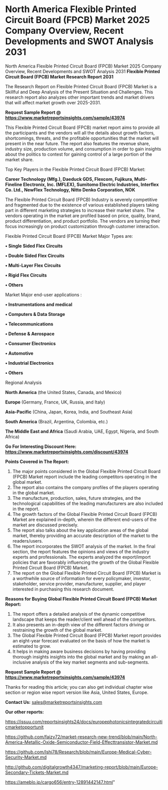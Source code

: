 # North America Flexible Printed Circuit Board (FPCB) Market 2025 Company Overview, Recent Developments and SWOT Analysis 2031
North America Flexible Printed Circuit Board (FPCB) Market 2025 Company Overview, Recent Developments and SWOT Analysis 2031
<strong>Flexible Printed Circuit Board (FPCB) Market Research Report 2031</strong>

The Research Report on Flexible Printed Circuit Board (FPCB) Market is a Skillful and Deep Analysis of the Present Situation and Challenges. This research report also analyzes other important trends and market drivers that will affect market growth over 2025-2031.

<strong>Request Sample Report @ <a href=https://www.marketreportsinsights.com/sample/43974>https://www.marketreportsinsights.com/sample/43974</a></strong>

This Flexible Printed Circuit Board (FPCB) market report aims to provide all the participants and the vendors will all the details about growth factors, shortcomings, threats, and the profitable opportunities that the market will present in the near future. The report also features the revenue share, industry size, production volume, and consumption in order to gain insights about the politics to contest for gaining control of a large portion of the market share.

Top Key Players in the Flexible Printed Circuit Board (FPCB) Market:

<strong>Career Technology (Mfg.), Daeduck GDS, Flexcom, Fujikura, Multi-Fineline Electronix, Inc. (MFLEX), Sumitomo Electric Industries, Interflex Co. Ltd., NewFlex Technology, Nitto Denko Corporation, NOK</strong>

The Flexible Printed Circuit Board (FPCB) Industry is severely competitive and fragmented due to the existence of various established players taking part in different marketing strategies to increase their market share. The vendors operating in the market are profiled based on price, quality, brand, product differentiation, and product portfolio. The vendors are turning their focus increasingly on product customization through customer interaction.

Flexible Printed Circuit Board (FPCB) Market Major Types are:

<strong>•  Single Sided Flex Circuits

•  Double Sided Flex Circuits

•  Multi-Layer Flex Circuits

•  Rigid Flex Circuits

•  Others</strong>

Market Major end-user applications :

<strong>•  Instrumentations and medical

•  Computers & Data Storage

•  Telecommunications

•  Defense & Aerospace

•  Consumer Electronics

•  Automotive

•  Industrial Electronics

•  Others</strong>

Regional Analysis

</u><strong><b>North America</b></strong> (the United States, Canada, and Mexico)

<strong><b>Europe </b></strong>(Germany, France, UK, Russia, and Italy)

<strong><b>Asia-Pacific</b></strong> (China, Japan, Korea, India, and Southeast Asia)

<strong><b>South America</b></strong> (Brazil, Argentina, Colombia, etc.)

<strong><b>The Middle East and Africa</b></strong> (Saudi Arabia, UAE, Egypt, Nigeria, and South Africa)

<strong>Go For Interesting Discount Here: <a href=https://www.marketreportsinsights.com/discount/43974>https://www.marketreportsinsights.com/discount/43974</a></strong>

<strong>Points Covered in The Report:</strong>
<ol>
  <li>The major points considered in the Global Flexible Printed Circuit Board (FPCB) Market report include the leading competitors operating in the global market.</li>
  <li>The report also contains the company profiles of the players operating in the global market.</li>
  <li>The manufacture, production, sales, future strategies, and the technological capabilities of the leading manufacturers are also included in the report.</li>
  <li>The growth factors of the Global Flexible Printed Circuit Board (FPCB) Market are explained in-depth, wherein the different end-users of the market are discussed precisely.</li>
  <li>The report also talks about the key application areas of the global market, thereby providing an accurate description of the market to the readers/users.</li>
  <li>The report incorporates the SWOT analysis of the market. In the final section, the report features the opinions and views of the industry experts and professionals. The experts analyzed the export/import policies that are favorably influencing the growth of the Global Flexible Printed Circuit Board (FPCB) Market.</li>
  <li>The report on the Global Flexible Printed Circuit Board (FPCB) Market is a worthwhile source of information for every policymaker, investor, stakeholder, service provider, manufacturer, supplier, and player interested in purchasing this research document.</li>
</ol>
<strong>Reasons for Buying Global Flexible Printed Circuit Board (FPCB) Market Report:</strong>

<ol>
  <li>The report offers a detailed analysis of the dynamic competitive landscape that keeps the reader/client well ahead of the competitors.</li>
  <li>It also presents an in-depth view of the different factors driving or restraining the growth of the global market.</li>
  <li>The Global Flexible Printed Circuit Board (FPCB) Market report provides an eight-year forecast evaluated on the basis of how the market is estimated to grow.</li>
  <li>It helps in making aware business decisions by having providing thorough insights insights into the global market and by making an all-inclusive analysis of the key market segments and sub-segments.</li>
</ol>
<strong>Request Sample Report @ <a href=https://www.marketreportsinsights.com/sample/43974>https://www.marketreportsinsights.com/sample/43974</a></strong>


Thanks for reading this article; you can also get individual chapter wise section or region wise report version like Asia, United States, Europe.

<strong>Contact Us:</strong>
sales@marketreportsinsights.com

<strong>Our other reports:</strong>

<a href=https://issuu.com/reportsinsights24/docs/europephotonicsintegratedcircuiticmarketopportunit>https://issuu.com/reportsinsights24/docs/europephotonicsintegratedcircuiticmarketopportunit</a>

<a href=https://github.com/faizy72/market-research-new-trend/blob/main/North-America-Metallic-Oxide-Semiconductor-Field-Effecttransistor-Market.md>https://github.com/faizy72/market-research-new-trend/blob/main/North-America-Metallic-Oxide-Semiconductor-Field-Effecttransistor-Market.md</a>

<a href=https://github.com/Ishi78/Research/blob/main/Europe-Medical-Cyber-Security-Market.md>https://github.com/Ishi78/Research/blob/main/Europe-Medical-Cyber-Security-Market.md</a>

<a href=http://github.com/digitalgrowth4347/marketing-report/blob/main/Europe-Secondary-Tickets-Market.md>http://github.com/digitalgrowth4347/marketing-report/blob/main/Europe-Secondary-Tickets-Market.md</a>

<a href=https://ameblo.jp/cargo656/entry-12891442147.html>https://ameblo.jp/cargo656/entry-12891442147.html</a>"
